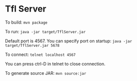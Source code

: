 Tfl Server
==========


To build: `mvn package`

To run: `java -jar target/TflServer.jar`

Default port is 4567. You can specify port on startup: `java -jar target/TflServer.jar 5678`

To connect: `telnet localhost 4567`

You can press ctrl-D in telnet to close connection.

To generate source JAR: `mvn source:jar`